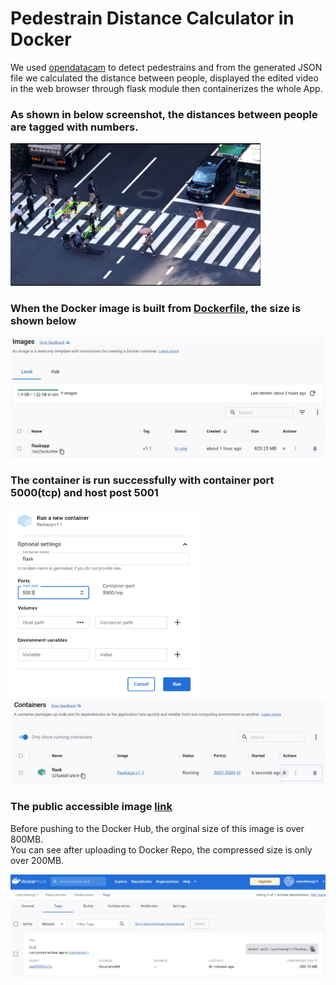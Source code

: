 # Pedestrain Distance Calculator in Docker
We used [opendatacam](https://github.com/opendatacam/opendatacam) to detect pedestrains and from the generated JSON file we calculated the distance between people, displayed the edited video in the web browser through flask module then containerizes the whole App.  

### As shown in below screenshot, the distances between people are tagged with numbers.
<!-- [IMAGE] -->
<div align=left>
<img src="./images/videoCapture.JPG" width="400"/>
</div>

### When the Docker image is built from [Dockerfile](./Dockerfile), the size is shown below
<!-- [IMAGE] -->
<div align=left>
<img src="./images/dockerImage.JPG" width="600"/>
</div>

### The container is run successfully with container port 5000(tcp) and host post 5001
<!-- [IMAGE] -->
<div align=left>
<img src="./images/runDocker.png" width="300"/>
</div>
<!-- [IMAGE] -->
<div align=left>
<img src="./images/container.JPG" width="600"/>
</div>

### The public accessible image [link](https://hub.docker.com/repository/docker/ryancheung11/flaskopencv)   
Before pushing to the Docker Hub, the orginal size of this image is over 800MB.  
You can see after uploading to Docker Repo, the compressed size is only over 200MB.
<!-- [IMAGE] -->
<div align=left>
<img src="./images/dockerPush.JPG" width="600"/>
</div>
